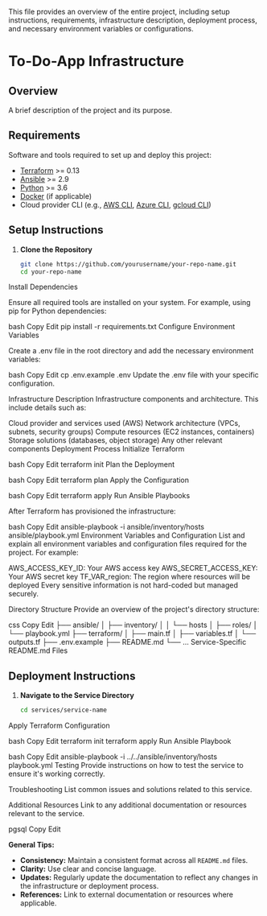 This file provides an overview of the entire project, including setup instructions, requirements, infrastructure description, deployment process, and necessary environment variables or configurations.

# To-Do-App Infrastructure

## Overview

A brief description of the project and its purpose.

## Requirements

Software and tools required to set up and deploy this project:

- [Terraform](https://www.terraform.io/downloads.html) >= 0.13
- [Ansible](https://docs.ansible.com/ansible/latest/installation_guide/intro_installation.html) >= 2.9
- [Python](https://www.python.org/downloads/) >= 3.6
- [Docker](https://docs.docker.com/get-docker/) (if applicable)
- Cloud provider CLI (e.g., [AWS CLI](https://aws.amazon.com/cli/), [Azure CLI](https://docs.microsoft.com/en-us/cli/azure/install-azure-cli), [gcloud CLI](https://cloud.google.com/sdk/docs/install))

## Setup Instructions

1. **Clone the Repository**

   ```bash
   git clone https://github.com/yourusername/your-repo-name.git
   cd your-repo-name
Install Dependencies

Ensure all required tools are installed on your system. For example, using pip for Python dependencies:

bash
Copy
Edit
pip install -r requirements.txt
Configure Environment Variables

Create a .env file in the root directory and add the necessary environment variables:

bash
Copy
Edit
cp .env.example .env
Update the .env file with your specific configuration.

Infrastructure Description
Infrastructure components and architecture. This include details such as:

Cloud provider and services used (AWS)
Network architecture (VPCs, subnets, security groups)
Compute resources (EC2 instances, containers)
Storage solutions (databases, object storage)
Any other relevant components
Deployment Process
Initialize Terraform

bash
Copy
Edit
terraform init
Plan the Deployment

bash
Copy
Edit
terraform plan
Apply the Configuration

bash
Copy
Edit
terraform apply
Run Ansible Playbooks

After Terraform has provisioned the infrastructure:

bash
Copy
Edit
ansible-playbook -i ansible/inventory/hosts ansible/playbook.yml
Environment Variables and Configuration
List and explain all environment variables and configuration files required for the project. For example:

AWS_ACCESS_KEY_ID: Your AWS access key
AWS_SECRET_ACCESS_KEY: Your AWS secret key
TF_VAR_region: The region where resources will be deployed
Every sensitive information is not hard-coded but managed securely.

Directory Structure
Provide an overview of the project's directory structure:

css
Copy
Edit
├── ansible/
│   ├── inventory/
│   │   └── hosts
│   ├── roles/
│   └── playbook.yml
├── terraform/
│   ├── main.tf
│   ├── variables.tf
│   └── outputs.tf
├── .env.example
├── README.md
└── ...
Service-Specific README.md Files


## Deployment Instructions

1. **Navigate to the Service Directory**

   ```bash
   cd services/service-name
Apply Terraform Configuration

bash
Copy
Edit
terraform init
terraform apply
Run Ansible Playbook

bash
Copy
Edit
ansible-playbook -i ../../ansible/inventory/hosts playbook.yml
Testing
Provide instructions on how to test the service to ensure it's working correctly.

Troubleshooting
List common issues and solutions related to this service.

Additional Resources
Link to any additional documentation or resources relevant to the service.

pgsql
Copy
Edit

**General Tips:**

- **Consistency:** Maintain a consistent format across all `README.md` files.
- **Clarity:** Use clear and concise language.
- **Updates:** Regularly update the documentation to reflect any changes in the infrastructure or deployment process.
- **References:** Link to external documentation or resources where applicable.
